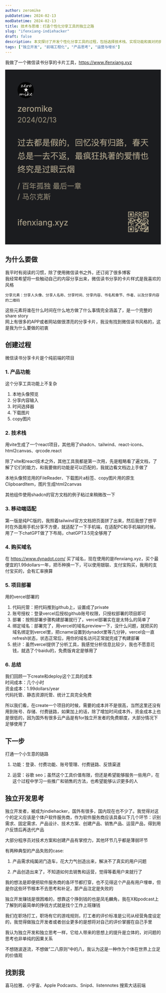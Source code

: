 ```yaml
---
author: zeromike
pubDatetime: 2024-02-13
modDatetime: 2024-02-13
title: 技术与思维：打造个性化分享工具的独立之路
slug: "ifenxiang-indiehacker"
draft: false
description: 本文探讨了开发个性化分享工具的过程，包括选择技术栈、实现功能和面对的挑战。同时，深入讨论了独立开发所需的技能和思考
tags: ["独立开发", "前端工程化", "产品思考", "运营与增长"]
---
```


我做了一个微信读书分享的卡片工具，https://www.ifenxiang.xyz

![分享卡片](../../assets/ifenxiang-image.png)

## 为什么要做

我平时有阅读的习惯，除了使用微信读书之外，还订阅了很多博客  
我经常希望将一些触动自己的内容分享出来，微信读书分享的卡片样式是我喜欢的风格

```
分享元素：分享人头像、分享人名称、分享时间、分享内容、书名和章节、作者、以及分享内容的二维码
```

这些元素将谁在什么时间在什么地方做了什么事情完全涵盖了，是一个完整的share story  
网上有很多的APP或者网站做很漂亮的分享卡片，我没有找到微信读书风格的，这是我为什么要做的初衷

## 创建过程

微信读书分享卡片是个纯前端的项目

### 1. 产品功能

这个分享工具功能上不复杂

1. 本地头像预览
2. 分享内容输入
3. 时间选择器
4. 下载图片
5. copy图片

### 2. 技术栈

用vite生成了一个react项目，其他用了shadcn、tailwind、react-icons、html2canvas、qrcode.react

除了vite和react技术之外，其他工具我都是第一次用，先是粗略看了遍文档，了解了它们的能力，和我要做的功能是可以匹配的，我就边看文档边上手做了

本地头像预览用的FileReader、下载图片a标签、copy图片用的原生ClipboardItem，图片生成html2canvas

其他组件使用shadcn的官方文档的例子粘过来稍微改一下

### 3. 移动端适配

第一版是纯PC版的，我照着tailwind官方文档把页面拼了出来，然后我想了想平时在外面用手机分享不方便，就适配了一下手机端，在适配PC和手机端的时候，用了一下chatGPT做了下布局，chatGPT3.5完全够用了

### 4. 购买域名

在 https://www.dynadot.com/ 买了域名，现在使用的是ifenxiang.xyz，买个最便宜的1.99dollars一年，把币种换一下，可以使用银联、支付宝购买，我用的支付宝买的，会有汇率换算

### 5. 项目部署

用的vercel部署的

1. 代码托管：把代码推到github上，设置成了private
2. 账号授权：登录vercel后授权github账号权限，只授权部署的项目即可
3. 部署：按照部署步骤构建部署就行了，vercel部署实在是太特么的简单了
4. 绑定域名：部署完了，用vercel的域名preview一下，没什么问题，就把买的域名绑定到vercel里，把cname设置到dynadot里等几分钟，vercel会一直refresh状态，状态正常后，用你的域名访问正常就完成了构建部署
5. 统计：虽然vercel提供了分析工具，我感觉分析信息比较少，我也不愿意花钱，就选了个baidu的，免费版肯定是够用了

### 6. 总结

我们回顾一下create和deploy这个工具的成本  
时间成本：几个小时  
资金成本：1.99dollars/year  
代码托管、静态资源托管、统计工具完全免费

所以我们看，在create一个项目的时候，需要的成本并不是很高，当然这里还没有用到账号、存储、付费链路，如果加上的话，除了增加时间成本外，资金成本上也是很低的，因为国外有很多云产品是有for独立开发者的免费额度，大部分情况下足够使用了

## 下一步

打通一个小生意的链路

1. 功能：登录、付费功能、账号管理、付费链路、反馈渠道

2. 运营：谷歌 seo；虽然这个工具价值有限，但还是希望能够服务一些用户，在这个过程中学习一些推广和销售的方法，也希望能够认识更多的人

## 独立开发思考

独立开发者，被成为indiehacker，国外有很多，国内现在也不少了。我觉得对这个的定义应该是个体户软件服务商，作为软件服务商应该具备以下几个环节：识别需求、固定需求、产品设计、技术方案、创建产品、销售产品、运营产品，得到用户反馈后再迭代产品

大部分程序员对技术方案和创建产品有掌控力，其他环节几乎都是薄弱环节

有两种典型的产品失败的case:

1. 产品需求纯属闭门造车，花大力气创造出来，解决不了真实的用户问题

2. 产品创造出来了，不知道如何去销售和运营，觉得等着用户来就行了

我的想法是即便把软件服务商的各环节都打穿，也不见得这个产品有用户埋单，但是你这些环节根本不去思考和补足，那产品注定是失败的

独立开发赚钱是很困难的，想靠这个挣到钱的也是凤毛麟角，我在X和podcast上了解到的最简单的挣钱方式就是找个工作上班赚钱

我们在职场打工，职场有它的游戏规则，打工者的评价标准是公司从经营角度设定的，我觉得做独立开发者或者创业更多的是想将对自己的评价掌握在自己手里

我认为独立开发和独立思考一样，它给人带来的思想上的提升是立体的，对问题的思考也非单纯的因果关系

不想随波逐流，不想做”二八原则“中的八，我认为这是一种作为个体在世界上立足的价值观

## 找到我

喜马拉雅、小宇宙、Apple Podcasts、Snipd、listennotes 搜索大话前端
